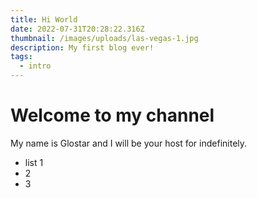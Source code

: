 ```yaml
---
title: Hi World
date: 2022-07-31T20:28:22.316Z
thumbnail: /images/uploads/las-vegas-1.jpg
description: My first blog ever!
tags:
  - intro
---
```

# Welcome to my channel 

My name is Glostar and I will be your host for indefinitely. 

* list 1
* 2
* 3